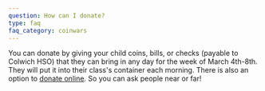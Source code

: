 ```yaml
---
question: How can I donate?
type: faq
faq_category: coinwars
---
```

You can donate by giving your child coins, bills, or checks (payable to Colwich HSO) that they can bring in any day for the week of March 4th-8th. They will put it into their class's container each morning. There is also an option to [donate online](https://colwichhso.wufoo.com/forms/coin-war-2024). So you can ask people near or far!